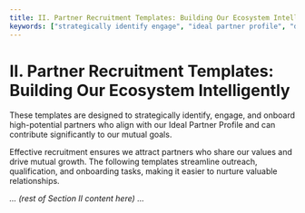 ```yaml
---
title: II. Partner Recruitment Templates: Building Our Ecosystem Intelligently
keywords: ["strategically identify engage", "ideal partner profile", "drive mutual growth", "onboarding tasks making", "ecosystem intelligently", "contribute significantly"]
---
```

# II. Partner Recruitment Templates: Building Our Ecosystem Intelligently

These templates are designed to strategically identify, engage, and onboard high-potential partners who align with our Ideal Partner Profile and can contribute significantly to our mutual goals.

Effective recruitment ensures we attract partners who share our values and drive mutual growth. The following templates streamline outreach, qualification, and onboarding tasks, making it easier to nurture valuable relationships.

*... (rest of Section II content here) ...*
